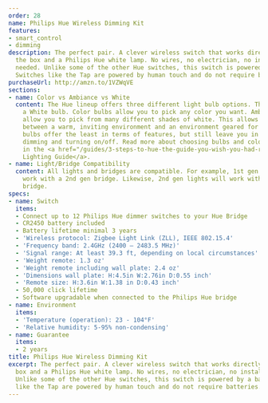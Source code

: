 ```yaml
---
order: 28
name: Philips Hue Wireless Dimming Kit
features:
- smart_control
- dimming
description: The perfect pair. A clever wireless switch that works directly out of
  the box and a Philips Hue white lamp. No wires, no electrician, no installation
  needed. Unlike some of the other Hue switches, this switch is powered by a battery.
  Switches like the Tap are powered by human touch and do not require batteries.
purchaseUrl: http://amzn.to/1VZWqVE
sections:
- name: Color vs Ambiance vs White
  content: The Hue lineup offers three different light bulb options. This kit packages
    a White bulb. Color bulbs allow you to pick any color you want. Ambiance bulbs
    allow you to pick from many different shades of white. This allows flexibilty
    between a warm, inviting environment and an environment geared for focus. White
    bulbs offer the least in terms of features, but still leave you in control for
    dimming and turning on/off. Read more about choosing bulbs and color temperature
    in the <a href="/guides/3-steps-to-hue-the-guide-you-wish-you-had-read-first/">Hue
    Lighting Guide</a>.
- name: Light/Bridge Compatibility
  content: All lights and bridges are compatible. For example, 1st gen lights will
    work with a 2nd gen bridge. Likewise, 2nd gen lights will work with a 1st gen
    bridge.
specs:
- name: Switch
  items:
  - Connect up to 12 Philips Hue dimmer switches to your Hue Bridge
  - CR2450 battery included
  - Battery lifetime minimal 3 years
  - 'Wireless protocol: Zigbee Light Link (ZLL), IEEE 802.15.4'
  - 'Frequency band: 2.4GHz (2400 – 2483.5 MHz)'
  - 'Signal range: At least 39.3 ft, depending on local circumstances'
  - 'Weight remote: 1.3 oz'
  - 'Weight remote including wall plate: 2.4 oz'
  - 'Dimensions wall plate: H:4.5in W:2.76in D:0.55 inch'
  - 'Remote size: H:3.6in W:1.38 in D:0.43 inch'
  - 50,000 click lifetime
  - Software upgradable when connected to the Philips Hue bridge
- name: Environment
  items:
  - 'Temperature (operation): 23 - 104°F'
  - 'Relative humidity: 5-95% non-condensing'
- name: Guarantee
  items:
  - 2 years
title: Philips Hue Wireless Dimming Kit
excerpt: The perfect pair. A clever wireless switch that works directly out of the
  box and a Philips Hue white lamp. No wires, no electrician, no installation needed.
  Unlike some of the other Hue switches, this switch is powered by a battery. Switches
  like the Tap are powered by human touch and do not require batteries.
---
```

